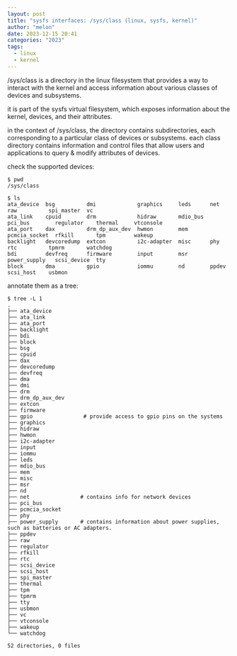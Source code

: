 ```yaml
---
layout: post
title: "sysfs interfaces: /sys/class (linux, sysfs, kernel)"
author: "melon"
date: 2023-12-15 20:41
categories: "2023"
tags:
  - linux
  - kernel
---
```


/sys/class is a directory in the linux filesystem that provides a way to interact with the kernel and
access information about various classes of devices and subsystems.

it is part of the sysfs virtual filesystem, which exposes information about the kernel, devices, and
their attributes.

in the context of /sys/class, the directory contains subdirectories, each corresponding to a particular class
of devices or subsystems.
each class directory contains information and control files that allow users and applications to query & modify
attributes of devices.

check the supported devices:

```text
$ pwd
/sys/class

$ ls
ata_device  bsg          dmi             graphics     leds      net            raw          spi_master  vc
ata_link    cpuid        drm             hidraw       mdio_bus  pci_bus        regulator    thermal     vtconsole
ata_port    dax          drm_dp_aux_dev  hwmon        mem       pcmcia_socket  rfkill       tpm         wakeup
backlight   devcoredump  extcon          i2c-adapter  misc      phy            rtc          tpmrm       watchdog
bdi         devfreq      firmware        input        msr       power_supply   scsi_device  tty
block       dma          gpio            iommu        nd        ppdev          scsi_host    usbmon
```

annotate them as a tree:

```text
$ tree -L 1
.
├── ata_device
├── ata_link
├── ata_port
├── backlight
├── bdi
├── block
├── bsg
├── cpuid
├── dax
├── devcoredump
├── devfreq
├── dma
├── dmi
├── drm
├── drm_dp_aux_dev
├── extcon
├── firmware
├── gpio                # provide access to gpio pins on the systems
├── graphics
├── hidraw
├── hwmon
├── i2c-adapter
├── input
├── iommu
├── leds
├── mdio_bus
├── mem
├── misc
├── msr
├── nd
├── net                # contains info for network devices
├── pci_bus
├── pcmcia_socket
├── phy
├── power_supply       # contains information about power supplies, such as batteries or AC adapters.
├── ppdev
├── raw
├── regulator
├── rfkill
├── rtc
├── scsi_device
├── scsi_host
├── spi_master
├── thermal
├── tpm
├── tpmrm
├── tty
├── usbmon
├── vc
├── vtconsole
├── wakeup
└── watchdog

52 directories, 0 files
```
